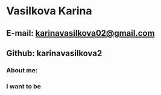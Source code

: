 # Vasilkova Karina 
## E-mail: karinavasilkova02@gmail.com
## Github: karinavasilkova2
### About me:
### I want to be
